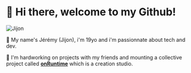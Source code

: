 # 👋 Hi there, welcome to my Github!

![Jijon](https://cdn.onruntime.com/img/jerem/rain.jpg)

👦 My name's Jérémy (Jijon), i'm 19yo and i'm passionnate about tech and dev.

🧠 I'm hardworking on projects with my friends and mounting a collective project called **[onRuntime](https://github.com/onRuntime)** which is a creation studio.
